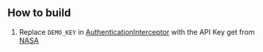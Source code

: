 ## How to build

1. Replace `DEMO_KEY` in [AuthenticationInterceptor](app/src/main/java/com/udacity/asteroidradar/data/source/remote/api/interceptors/AuthenticationInterceptor.kt) with the API Key get from [NASA](https://api.nasa.gov/)
	